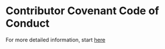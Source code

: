 # Contributor Covenant Code of Conduct

For more detailed information, start [here](https://github.com/blockchainconsent/blockchainconsent/blob/main/README.md)
